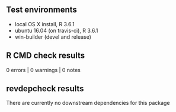 ## Test environments
* local OS X install, R 3.6.1
* ubuntu 16.04 (on travis-ci), R 3.6.1
* win-builder (devel and release)

## R CMD check results

0 errors | 0 warnings | 0 notes

## revdepcheck results

There are currently no downstream dependencies for this package
